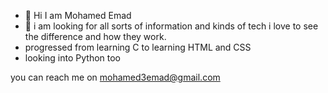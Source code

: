 - 👋 Hi I am Mohamed Emad
- 👀 i am looking for all sorts of information and kinds of tech i love to see the difference and how they work.
- progressed from learning C to learning HTML and CSS
- looking into Python too


you can reach me on mohamed3emad@gmail.com

